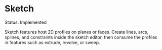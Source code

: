 # Sketch

Status: Implemented

Sketch features host 2D profiles on planes or faces. Create lines, arcs, splines, and constraints inside the sketch editor, then consume the profiles in features such as extrude, revolve, or sweep.
